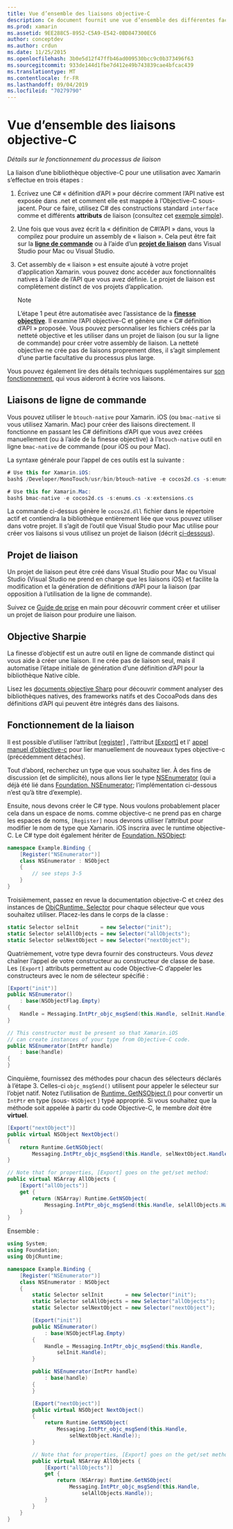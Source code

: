 ```yaml
---
title: Vue d’ensemble des liaisons objective-C
description: Ce document fournit une vue d’ensemble des différentes façons C# de créer des liaisons pour du code Objective-C, notamment des liaisons de ligne de commande, des projets de liaison et une netteté objective. Il aborde également le fonctionnement de la liaison.
ms.prod: xamarin
ms.assetid: 9EE288C5-8952-C5A9-E542-0BD847300EC6
author: conceptdev
ms.author: crdun
ms.date: 11/25/2015
ms.openlocfilehash: 3b0e5d12f47ffb46ad009530bcc9c0b373496f63
ms.sourcegitcommit: 933de144d1fbe7d412e49b743839cae4bfcac439
ms.translationtype: MT
ms.contentlocale: fr-FR
ms.lasthandoff: 09/04/2019
ms.locfileid: "70279790"
---
```

# <a name="overview-of-objective-c-bindings"></a>Vue d’ensemble des liaisons objective-C

_Détails sur le fonctionnement du processus de liaison_

La liaison d’une bibliothèque objective-C pour une utilisation avec Xamarin s’effectue en trois étapes :

1. Écrivez une C# « définition d’API » pour décrire comment l’API native est exposée dans .net et comment elle est mappée à l’Objective-C sous-jacent. Pour ce faire, utilisez C# des constructions standard `interface` comme et différents **attributs** de liaison (consultez cet [exemple simple](~/cross-platform/macios/binding/objective-c-libraries.md#Binding_an_API)).

2. Une fois que vous avez écrit la « définition de C#l’API » dans, vous la compilez pour produire un assembly de « liaison ». Cela peut être fait sur la [**ligne de commande**](#commandline) ou à l’aide d’un [**projet de liaison**](#bindingproject) dans Visual Studio pour Mac ou Visual Studio.

3. Cet assembly de « liaison » est ensuite ajouté à votre projet d’application Xamarin. vous pouvez donc accéder aux fonctionnalités natives à l’aide de l’API que vous avez définie.
   Le projet de liaison est complètement distinct de vos projets d’application.

   > [!NOTE]
   > L’étape 1 peut être automatisée avec l’assistance de la [**finesse objective**](#objectivesharpie). Il examine l’API objective-C et génère une « C# définition d’API » proposée. Vous pouvez personnaliser les fichiers créés par la netteté objective et les utiliser dans un projet de liaison (ou sur la ligne de commande) pour créer votre assembly de liaison. La netteté objective ne crée pas de liaisons proprement dites, il s’agit simplement d’une partie facultative du processus plus large.

Vous pouvez également lire des détails techniques supplémentaires sur [son fonctionnement](#howitworks), qui vous aideront à écrire vos liaisons.

<a name="Command_Line_Bindings" /><a name="commandline" />

## <a name="command-line-bindings"></a>Liaisons de ligne de commande

Vous pouvez utiliser le `btouch-native` pour Xamarin. iOS (ou `bmac-native` si vous utilisez Xamarin. Mac) pour créer des liaisons directement. Il fonctionne en passant les C# définitions d’API que vous avez créées manuellement (ou à l’aide de la finesse objective) à l'`btouch-native` outil en ligne `bmac-native` de commande (pour iOS ou pour Mac).


La syntaxe générale pour l’appel de ces outils est la suivante :

```csharp
# Use this for Xamarin.iOS:
bash$ /Developer/MonoTouch/usr/bin/btouch-native -e cocos2d.cs -s:enums.cs -x:extensions.cs
```

```csharp
# Use this for Xamarin.Mac:
bash$ bmac-native -e cocos2d.cs -s:enums.cs -x:extensions.cs
```

La commande ci-dessus génère le `cocos2d.dll` fichier dans le répertoire actif et contiendra la bibliothèque entièrement liée que vous pouvez utiliser dans votre projet. Il s’agit de l’outil que Visual Studio pour Mac utilise pour créer vos liaisons si vous utilisez un projet de liaison (décrit [ci-dessous](#bindingproject)).


<a name="bindingproject" />

## <a name="binding-project"></a>Projet de liaison

Un projet de liaison peut être créé dans Visual Studio pour Mac ou Visual Studio (Visual Studio ne prend en charge que les liaisons iOS) et facilite la modification et la génération de définitions d’API pour la liaison (par opposition à l’utilisation de la ligne de commande).

Suivez ce [Guide de prise](~/cross-platform/macios/binding/objective-c-libraries.md#Getting_Started) en main pour découvrir comment créer et utiliser un projet de liaison pour produire une liaison.

<a name="objectivesharpie" />

## <a name="objective-sharpie"></a>Objective Sharpie

La finesse d’objectif est un autre outil en ligne de commande distinct qui vous aide à créer une liaison. Il ne crée pas de liaison seul, mais il automatise l’étape initiale de génération d’une définition d’API pour la bibliothèque Native cible.

Lisez les [documents objective Sharp](~/cross-platform/macios/binding/objective-sharpie/index.md) pour découvrir comment analyser des bibliothèques natives, des frameworks natifs et des CocoaPods dans des définitions d’API qui peuvent être intégrés dans des liaisons.

<a name="howitworks" />

## <a name="how-binding-works"></a>Fonctionnement de la liaison

Il est possible d’utiliser l’attribut [[register]](xref:Foundation.RegisterAttribute) , l’attribut [[Export]](xref:Foundation.ExportAttribute) et l' [appel manuel d’objective-c](~/ios/internals/objective-c-selectors.md) pour lier manuellement de nouveaux types objective-c (précédemment détachés).

Tout d’abord, recherchez un type que vous souhaitez lier. À des fins de discussion (et de simplicité), nous allons lier le type [NSEnumerator](https://developer.apple.com/iphone/library/documentation/Cocoa/Reference/Foundation/Classes/NSEnumerator_Class/Reference/Reference.html) (qui a déjà été lié dans [Foundation. NSEnumerator](xref:Foundation.NSEnumerator); l’implémentation ci-dessous n’est qu’à titre d’exemple).

Ensuite, nous devons créer le C# type. Nous voulons probablement placer cela dans un espace de noms. comme objective-c ne prend pas en charge les espaces de noms, `[Register]` nous devrons utiliser l’attribut pour modifier le nom de type que Xamarin. iOS inscrira avec le runtime objective-C. Le C# type doit également hériter de [Foundation. NSObject](xref:Foundation.NSObject):

```csharp
namespace Example.Binding {
    [Register("NSEnumerator")]
    class NSEnumerator : NSObject
    {
        // see steps 3-5
    }
}
```

Troisièmement, passez en revue la documentation objective-C et créez des instances de [ObjCRuntime. Selector](xref:ObjCRuntime.Selector) pour chaque sélecteur que vous souhaitez utiliser. Placez-les dans le corps de la classe :

```csharp
static Selector selInit       = new Selector("init");
static Selector selAllObjects = new Selector("allObjects");
static Selector selNextObject = new Selector("nextObject");
```

Quatrièmement, votre type devra fournir des constructeurs. Vous *devez* chaîner l’appel de votre constructeur au constructeur de classe de base. Les `[Export]` attributs permettent au code Objective-C d’appeler les constructeurs avec le nom de sélecteur spécifié :

```csharp
[Export("init")]
public NSEnumerator()
    : base(NSObjectFlag.Empty)
{
    Handle = Messaging.IntPtr_objc_msgSend(this.Handle, selInit.Handle);
}
```

```csharp
// This constructor must be present so that Xamarin.iOS
// can create instances of your type from Objective-C code.
public NSEnumerator(IntPtr handle)
    : base(handle)
{
}
```

Cinquième, fournissez des méthodes pour chacun des sélecteurs déclarés à l’étape 3. Celles-ci `objc_msgSend()` utilisent pour appeler le sélecteur sur l’objet natif. Notez l’utilisation de [Runtime. GetNSObject ()](xref:ObjCRuntime.Runtime.GetNSObject*) pour convertir un `IntPtr` en type (sous- `NSObject` ) typé approprié. Si vous souhaitez que la méthode soit appelée à partir du code Objective-C, le membre *doit* être **virtuel**.

```csharp
[Export("nextObject")]
public virtual NSObject NextObject()
{
    return Runtime.GetNSObject(
        Messaging.IntPtr_objc_msgSend(this.Handle, selNextObject.Handle));
}
```

```csharp
// Note that for properties, [Export] goes on the get/set method:
public virtual NSArray AllObjects {
    [Export("allObjects")]
    get {
        return (NSArray) Runtime.GetNSObject(
            Messaging.IntPtr_objc_msgSend(this.Handle, selAllObjects.Handle));
    }
}
```

Ensemble :

```csharp
using System;
using Foundation;
using ObjCRuntime;

namespace Example.Binding {
    [Register("NSEnumerator")]
    class NSEnumerator : NSObject
    {
        static Selector selInit       = new Selector("init");
        static Selector selAllObjects = new Selector("allObjects");
        static Selector selNextObject = new Selector("nextObject");

        [Export("init")]
        public NSEnumerator()
            : base(NSObjectFlag.Empty)
        {
            Handle = Messaging.IntPtr_objc_msgSend(this.Handle,
                selInit.Handle);
        }

        public NSEnumerator(IntPtr handle)
            : base(handle)
        {
        }

        [Export("nextObject")]
        public virtual NSObject NextObject()
        {
            return Runtime.GetNSObject(
                Messaging.IntPtr_objc_msgSend(this.Handle,
                    selNextObject.Handle));
        }

        // Note that for properties, [Export] goes on the get/set method:
        public virtual NSArray AllObjects {
            [Export("allObjects")]
            get {
                return (NSArray) Runtime.GetNSObject(
                    Messaging.IntPtr_objc_msgSend(this.Handle,
                        selAllObjects.Handle));
            }
        }
    }
}
```
